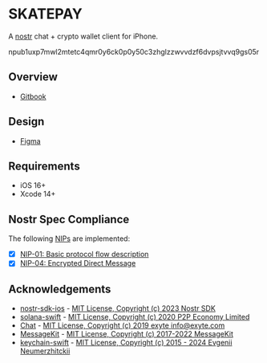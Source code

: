 # SKATEPAY

A [nostr][nostr] chat + crypto wallet client for iPhone. 

[nostr]: https://github.com/fiatjaf/nostr

npub1uxp7mwl2mtetc4qmr0y6ck0p0y50c3zhglzzwvvdzf6dvpsjtvvq9gs05r

## Overview
- [Gitbook](https://support.skatepark.chat)

## Design
- [Figma](https://www.figma.com/design/lqDGXZPk1snAz2jUFeYAXj/skatepay.chat?node-id=0-1&t=prSWSvVwsbe0B26W-1)

## Requirements

* iOS 16+
* Xcode 14+

## Nostr Spec Compliance

The following [NIPs](https://github.com/nostr-protocol/nips) are implemented:

- [x] [NIP-01: Basic protocol flow description](https://github.com/nostr-protocol/nips/blob/master/01.md)
- [x] [NIP-04: Encrypted Direct Message](https://github.com/nostr-protocol/nips/blob/master/04.md)

## Acknowledgements
- [nostr-sdk-ios](https://github.com/nostr-sdk/nostr-sdk-ios) - [MIT License, Copyright (c) 2023 Nostr SDK](https://github.com/nostr-sdk/nostr-sdk-ios/blob/main/LICENSE)
- [solana-swift](https://github.com/p2p-org/solana-swift) - [MIT License, Copyright (c) 2020 P2P Economy Limited](https://github.com/p2p-org/solana-swift/blob/main/LICENSE)
- [Chat](https://github.com/exyte/Chat) - [MIT License, Copyright (c) 2019 exyte <info@exyte.com>](https://github.com/exyte/Chat/blob/main/LICENSE)
- [MessageKit](https://github.com/MessageKit/MessageKit) - [MIT License, Copyright (c) 2017-2022 MessageKit](https://github.com/MessageKit/MessageKit/blob/main/LICENSE.md)
- [keychain-swift](https://github.com/evgenyneu/keychain-swift.git) - [MIT License, Copyright (c) 2015 - 2024 Evgenii Neumerzhitckii](https://github.com/evgenyneu/keychain-swift/blob/master/LICENSE)


